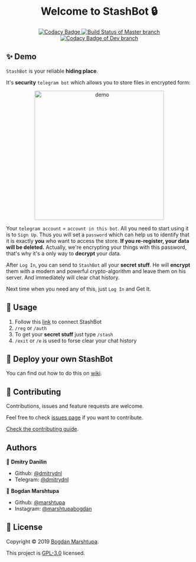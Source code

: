 <h1 align="center">Welcome to StashBot 🔒</h1>
<p align="center">
  <a href="https://www.codacy.com/manual/Captious99/StashBot?utm_source=github.com&amp;utm_medium=referral&amp;utm_content=dmitrydnl/StashBot&amp;utm_campaign=Badge_Grade">
    <img alt="Codacy Badge" src="https://api.codacy.com/project/badge/Grade/d082a9f2767f4bc99b0eda0464f7506d"/>
  </a>
  <a href="https://travis-ci.com/dmitrydnl/StashBot">
    <img alt="Build Status of Master branch" 
         src="https://travis-ci.com/dmitrydnl/StashBot.svg?branch=master"/>
  </a>
  <a href="hhttps://travis-ci.com/dmitrydnl/StashBot">
    <img alt="Codacy Badge of Dev branch" 
         src="https://travis-ci.com/dmitrydnl/StashBot.svg?branch=dev"/>
  </a>
</p>

## ✨ Demo

`StashBot` is your reliable **hiding place**. 

It's **security** `telegram bot` which allows you to store files in encrypted form:

<p align="center">
  <img width="350" align="center" src="https://user-images.githubusercontent.com/45558274/68976324-9a504800-0806-11ea-89e5-509db77abab1.gif" alt="demo"/>
</p>

Your `telegram account` = `account in this bot`. All you need to start using it is to `Sign Up`. Thus you will set a `password` which can help us to identify that it is exactly **you** who want to access the store. **If you re-register, your data will be deleted.** Actually, we're encrypting your things with this password, that's why it's a only way to **decrypt** your data.

After `Log In`, you can send to `StashBot` all your **secret stuff**. He will **encrypt** them with a modern and powerful crypto-algorithm and leave them on his server. And immediately will clear chat history.

Next time when you need any of this, just `Log In` and Get It.


## 🚀 Usage

1. Follow this [link](https://t.me/stash_1_bot) to connect StashBot
2. `/reg` or `/auth`
3. To get your **secret stuff** just type `/stash`
4. `/exit` or `/e` is used to forse clear your chat history


## 🐣 Deploy your own StashBot

You can find out how to do this on [wiki](https://github.com/dmitrydnl/StashBot/wiki/Launch-your-own-StashBot).


## 🤝 Contributing

Contributions, issues and feature requests are welcome.

Feel free to check [issues page](https://github.com/.../issues) if you want to contribute.

[Check the contributing guide](./CONTRIBUTING.md).


## Authors

👤 **Dmitry Danilin**

- Github: [@dmitrydnl](https://github.com/dmitrydnl)
- Telegram: [@dmitrydnl](https://t.me/dmitrydnl)

👤 **Bogdan Marshtupa**

- Github: [@marshtupa](https://github.com/marshtupa)
- Instagram: [@marshtupabogdan](https://www.instagram.com/marshtupabogdan)


## 📝 License

Copyright © 2019 [Bogdan Marshtupa](https://github.com/marshtupa).

This project is [GPL-3.0](https://github.com/dmitrydnl/StashBot/blob/master/LICENSE) licensed.
